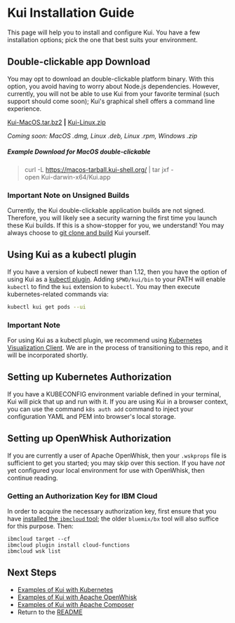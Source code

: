 # Kui Installation Guide

This page will help you to install and configure Kui. You have a few
installation options; pick the one that best suits your environment.

## Double-clickable app Download

You may opt to download an double-clickable platform binary. With this
option, you avoid having to worry about Node.js dependencies.
However, currently, you will not be able to use Kui from your favorite
terminal (such support should come soon); Kui's graphical shell offers
a command line experience.

[Kui-MacOS.tar.bz2](https://macos-tarball.kui-shell.org) **|** [Kui-Linux.zip](https://linux-zip.kui-shell.org)

_Coming soon: MacOS .dmg, Linux .deb, Linux .rpm, Windows .zip_

##### Example Download for MacOS double-clickable

> curl -L https://macos-tarball.kui-shell.org/ | tar jxf -  
> open Kui-darwin-x64/Kui.app

### Important Note on Unsigned Builds

Currently, the Kui double-clickable application builds are not
signed. Therefore, you will likely see a security warning the first
time you launch these Kui builds. If this is a show-stopper for you,
we understand! You may always choose to [git clone and
build](./dev/README.md) Kui yourself.

## Using Kui as a kubectl plugin

If you have a version of kubectl newer than 1.12, then you have the
option of using Kui as a [kubectl
plugin](https://kubernetes.io/docs/tasks/extend-kubectl/kubectl-plugins/).
Adding `$PWD/kui/bin` to your PATH will enable `kubectl` to find the
`kui` extension to `kubectl`. You may then execute kubernetes-related
commands via:

```bash
kubectl kui get pods --ui
```

### Important Note

For using Kui as a kubectl plugin, we recommend using
[Kubernetes Visualization Client](https://github.com/kui-shell/plugin-kubeui).
We are in the process of transitioning to this repo, and it will be incorporated shortly.

## Setting up Kubernetes Authorization

If you have a KUBECONFIG environment variable defined in your
terminal, Kui will pick that up and run with it. If you are using Kui
in a browser context, you can use the command `k8s auth add` command
to inject your configuration YAML and PEM into browser's local
storage.

## Setting up OpenWhisk Authorization

If you are currently a user of Apache OpenWhisk, then your `.wskprops`
file is sufficient to get you started; you may skip over this
section. If you have _not_ yet configured your local environment for
use with OpenWhisk, then continue reading.

### Getting an Authorization Key for IBM Cloud

In order to acquire the necessary authorization key, first ensure that
you have
[installed the `ibmcloud` tool](https://console.bluemix.net/docs/cli/index.html#overview);
the older `bluemix/bx` tool will also suffice for this purpose. Then:

```
ibmcloud target --cf
ibmcloud plugin install cloud-functions
ibmcloud wsk list
```

## Next Steps

- [Examples of Kui with Kubernetes](./kubernetes.md)
- [Examples of Kui with Apache OpenWhisk](./openwhisk.md)
- [Examples of Kui with Apache Composer](./composer.md)
- Return to the [README](../README.md)
